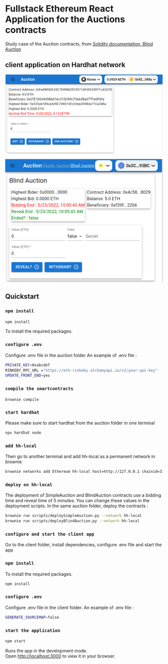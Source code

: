# Fullstack Ethereum React Application for the Auctions contracts

Study case of the Auction contracts, from [Solidity documentation, Blind Auction](https://docs.soliditylang.org/en/latest/solidity-by-example.html#blind-auction)

## client application on Hardhat network

![Simple Auction webapp ](./simpleAuction_frontend.png)

![Blind Auction webapp ](./blindAuction_frontend.png)

## Quickstart

### `npm install`

```bash
npm install
```

To install the required packages.

### `configure .env`

Configure .env file in the auction folder
An example of .env file :

```bash .env
PRIVATE_KEY=0xabcdef
RINKEBY_RPC_URL ="https://eth-rinkeby.alchemyapi.io/v2/your-api-key"
UPDATE_FRONT_END=yes
```

### `compile the smartcontracts`

```
brownie compile
```

### `start hardhat`

Please make sure to start hardhat from the auction folder in one terminal

```bash
npx hardhat node
```

### `add hh-local`

Then go to another terminal and add hh-local as a permanent network in brownie

```bash
brownie networks add Ethereum hh-local host=http://127.0.0.1 chainid=31337
```

### `deploy on hh-local`

The deployment of SimpleAuction and BlindAuction contracts use a bidding time and reveal time of 5 minutes.
You can change these values in the deployment scripts.
In the same auction folder, deploy the contracts :

```bash
brownie run scripts/deploySimpleAuction.py --network hh-local
brownie run scripts/deployBlindAuction.py --network hh-local
```

### `configure and start the client app`

Go to the client folder, install dependencies, configure .env file and start the app

### `npm install`

To install the required packages.

```bash
npm install
```

### `configure .env`

Configure .env file in the client folder.
An example of .env file :

```bash .env
GENERATE_SOURCEMAP=false
```

### `start the application`

```bash
npm start
```

Runs the app in the development mode.\
Open [http://localhost:3000](http://localhost:3000) to view it in your browser.

